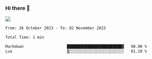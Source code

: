 ### Hi there 👋️

![](https://komarev.com/ghpvc/?username=Loner1024)

<!--START_SECTION:waka-->

```txt
From: 26 October 2023 - To: 02 November 2023

Total Time: 1 min

Markdown                   ████████████████████████▓   98.90 %
Lua                        ▒░░░░░░░░░░░░░░░░░░░░░░░░   01.10 %
```

<!--END_SECTION:waka-->



